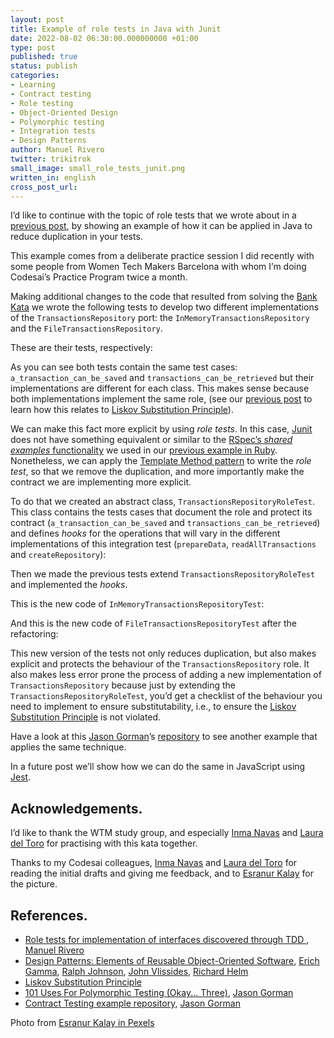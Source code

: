 ```yaml
---
layout: post
title: Example of role tests in Java with Junit
date: 2022-08-02 06:30:00.000000000 +01:00
type: post
published: true
status: publish
categories:
- Learning
- Contract testing
- Role testing
- Object-Oriented Design
- Polymorphic testing
- Integration tests
- Design Patterns
author: Manuel Rivero
twitter: trikitrok
small_image: small_role_tests_junit.png
written_in: english
cross_post_url: 
---
```

 
I’d like to continue with the topic of role tests that we wrote about in a [previous post](https://codesai.com/posts/2022/04/role-tests), by showing an example of how it can be applied in Java to reduce duplication in your tests.

This example comes from a deliberate practice session I did recently with some people from Women Tech Makers Barcelona with whom I’m doing Codesai’s Practice Program twice a month.

Making additional changes to the code that resulted from solving the [Bank Kata](https://kata-log.rocks/banking-kata) we wrote the following tests to develop two different implementations of the `TransactionsRepository` port: the `InMemoryTransactionsRepository` and the `FileTransactionsRepository`.

These are their tests, respectively:

<script src="https://gist.github.com/trikitrok/8f7b7386baee3a92a979f0a3e503ad88.js"></script>

<script src="https://gist.github.com/trikitrok/14dd372d5cf8f70c6d7d3fc115afd04c.js"></script>

As you can see both tests contain the same test cases: `a_transaction_can_be_saved` and `transactions_can_be_retrieved` but their implementations are different for each class. This makes sense because both implementations implement the same role, (see our [previous post](https://codesai.com/posts/2022/04/role-tests) to learn how this relates to [Liskov Substitution Principle](https://en.wikipedia.org/wiki/Liskov_substitution_principle)).

We can make this fact more explicit by using *role tests*. In this case, [Junit](https://junit.org/junit5/) does not have something equivalent or similar to the [RSpec’s *shared examples* functionality](https://relishapp.com/rspec/rspec-core/v/3-10/docs/example-groups/shared-examples) we used in our [previous example in Ruby](https://codesai.com/posts/2022/04/role-tests). Nonetheless, we can apply the [Template Method pattern](https://en.wikipedia.org/wiki/Template_method_pattern) to write the *role test*, so that we remove the duplication, and more importantly make the contract we are implementing more explicit.

To do that we created an abstract class, `TransactionsRepositoryRoleTest`. This class contains the tests cases that document the role and protect its contract (`a_transaction_can_be_saved` and `transactions_can_be_retrieved`) and defines *hooks* for the operations that will vary in the different implementations of this integration test
(`prepareData`, `readAllTransactions` and `createRepository`):

<script src="https://gist.github.com/trikitrok/0cb1d891fb778e3b73c9765952cb2a58.js"></script>

Then we made the previous tests extend `TransactionsRepositoryRoleTest` and implemented the *hooks*. 

This is the new code of `InMemoryTransactionsRepositoryTest`:
<script src="https://gist.github.com/trikitrok/2a2340caf8fb19aa7207416231930318.js"></script>

And this is the new code of `FileTransactionsRepositoryTest` after the refactoring:
<script src="https://gist.github.com/trikitrok/e9c5397f3d01f64ebb67ca159241cfa5.js"></script>

This new version of the tests not only reduces duplication, but also makes explicit and protects the behaviour of the `TransactionsRepository` role. It also makes less error prone the process of adding a new implementation of `TransactionsRepository` because just by extending the `TransactionsRepositoryRoleTest`, you’d get a checklist of the behaviour you need to implement to ensure substitutability, i.e., to ensure the  [Liskov Substitution Principle](https://en.wikipedia.org/wiki/Liskov_substitution_principle) is not violated.

Have a look at this [Jason Gorman](https://codemanship.wordpress.com/)’s [repository](https://github.com/jasongorman/ContractTesting) to see another example that applies the same technique.

In a future post we’ll show how we can do the same in JavaScript using [Jest](https://jestjs.io/).

<h2>Acknowledgements.</h2>

I’d like to thank the WTM study group, and especially [Inma Navas](https://twitter.com/InmaCNavas) and [Laura del Toro](https://www.linkedin.com/in/laura-del-toro-sosa/) for practising with this kata together.

Thanks to my Codesai colleagues, [Inma Navas](https://twitter.com/InmaCNavas) and [Laura del Toro](https://www.linkedin.com/in/laura-del-toro-sosa/) for reading the initial drafts and giving me feedback, and to [Esranur Kalay](https://www.pexels.com/es-es/@esranurkalay/) for the picture.

<h2>References.</h2>

* [Role tests for implementation of interfaces discovered through TDD
](https://codesai.com/posts/2022/04/role-tests), [Manuel Rivero](https://twitter.com/trikitrok)
* [Design Patterns: Elements of Reusable Object-Oriented Software](https://www.goodreads.com/book/show/85009.Design_Patterns), [Erich Gamma](https://en.wikipedia.org/wiki/Erich_Gamma), [Ralph Johnson](http://software-pattern.org/Author/29), [John Vlissides](https://en.wikipedia.org/wiki/John_Vlissides), [Richard Helm](https://wiki.c2.com/?RichardHelm)
* [Liskov Substitution Principle](https://en.wikipedia.org/wiki/Liskov_substitution_principle)
* [101 Uses For Polymorphic Testing (Okay... Three)](http://codemanship.co.uk/parlezuml/blog/?postid=1183), [Jason Gorman](http://codemanship.co.uk/parlezuml/blog/)
* [Contract Testing example
 repository](https://github.com/jasongorman/ContractTesting), [Jason Gorman](https://codemanship.wordpress.com/)

Photo from [Esranur Kalay
 in Pexels](https://www.pexels.com/es-es/@esranurkalay/)

